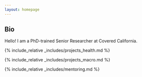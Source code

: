 ```yaml
---
layout: homepage
---
```


## Bio
Hello! I am a PhD-trained Senior Researcher at Covered California. 


{% include_relative _includes/projects_health.md %}

{% include_relative _includes/projects_macro.md %}

{% include_relative _includes/mentoring.md %}






